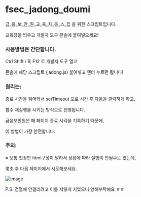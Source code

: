 # fsec_jadong_doumi

금_융_보_안_원_교_육_자_동_스_킵 을 위한 스크립트입니다. 

교육창을 띄우고 개발자 도구 콘솔에 붙여넣으세요!

### 사용방법은 간단합니다.

Ctrl Shift i 혹 F12 로 개발자 도구 열고

콘솔에 해당 스크립트 (jadong.js) 붙여넣고 엔터 누르면 됩니다!



### 원리는:

종료 시간을 읽어와서 setTimeout 으로 시간 후 다음을 클릭하게 하고,

함수 재실행을 시키는 방식으로 진행됩니다.

금융보안원은 매 페이지 종료 시각을 기록하기 때문에,

이 방법이 가장 안전합니다.



### 주의:

※ 보통 첫장만 html구성이 달라서 상황에 따라 실행이 안될수도 있는데,

몇초 후 다음 페이지에서 시도해보세요.




![image](https://user-images.githubusercontent.com/34636395/142792119-4d75aa3b-8f46-43b3-87e7-c09df97ef127.png)



P.S. 검열에 안걸리려고 이름 저렇게 지었으니 양해부탁해요 ㅎㅎ
